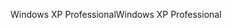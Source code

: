 <span data-ttu-id="d100b-101">Windows XP Professional</span><span class="sxs-lookup"><span data-stu-id="d100b-101">Windows XP Professional</span></span>